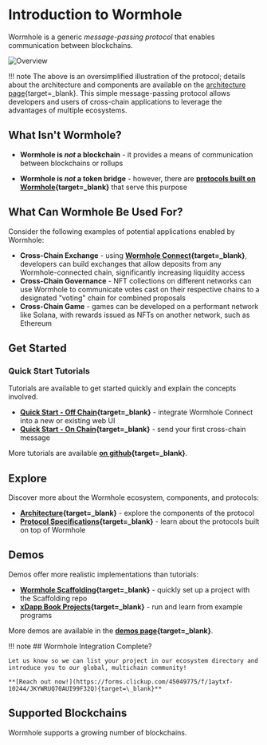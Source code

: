 <!-- 
some links are blank because not all the pages are created yet
also missing the list of blockchains 
the rest should be fine for now
-->
# Introduction to Wormhole

Wormhole is a generic _message-passing protocol_ that enables communication between blockchains.

![Overview](/wormhole-mkdocs/images/learn/introduction/simple-overview.webp)

!!! note
    The above is an oversimplified illustration of the protocol; details about the architecture and components are available on the [architecture page](#){target=\_blank}.
This simple message-passing protocol allows developers and users of cross-chain applications to leverage the advantages of multiple ecosystems.

## What Isn't Wormhole?

- **Wormhole is _not_ a blockchain** - it provides a means of communication between blockchains or rollups

- **Wormhole is _not_ a token bridge** - however, there are **[protocols built on Wormhole](https://portalbridge.com/#/transfer){target=\_blank}** that serve this purpose

## What Can Wormhole Be Used For?

Consider the following examples of potential applications enabled by Wormhole:

- **Cross-Chain Exchange** - using **[Wormhole Connect](#){target=\_blank}**, developers can build exchanges that allow deposits from any Wormhole-connected chain, significantly increasing liquidity access
- **Cross-Chain Governance** - NFT collections on different networks can use Wormhole to communicate votes cast on their respective chains to a designated "voting" chain for combined proposals
- **Cross-Chain Game** - games can be developed on a performant network like Solana, with rewards issued as NFTs on another network, such as Ethereum

## Get Started

### Quick Start Tutorials

Tutorials are available to get started quickly and explain the concepts involved.

- **[Quick Start - Off Chain](#){target=\_blank}** - integrate Wormhole Connect into a new or existing web UI
- **[Quick Start - On Chain](#){target=\_blank}** - send your first cross-chain message

More tutorials are available **[on github](https://github.com/wormhole-foundation/docs.wormhole.com/blob/main/docs/tutorials/quick-start/README.md){target=\_blank}**.

## Explore

Discover more about the Wormhole ecosystem, components, and protocols:

- **[Architecture](#){target=\_blank}** - explore the components of the protocol
- **[Protocol Specifications](https://github.com/wormhole-foundation/wormhole/tree/main/whitepapers){target=\_blank}** - learn about the protocols built on top of Wormhole

## Demos

Demos offer more realistic implementations than tutorials:

- **[Wormhole Scaffolding](https://github.com/wormhole-foundation/wormhole-scaffolding){target=\_blank}** - quickly set up a project with the Scaffolding repo
- **[xDapp Book Projects](https://github.com/wormhole-foundation/xdapp-book/tree/main/projects){target=\_blank}** - run and learn from example programs

More demos are available in the **[demos page](#){target=\_blank}**.

!!! note
    ## Wormhole Integration Complete?

    Let us know so we can list your project in our ecosystem directory and introduce you to our global, multichain community!

    **[Reach out now!](https://forms.clickup.com/45049775/f/1aytxf-10244/JKYWRUQ70AUI99F32Q){target=\_blank}**

## Supported Blockchains

Wormhole supports a growing number of blockchains.

<!-- List of Blockchains here -->